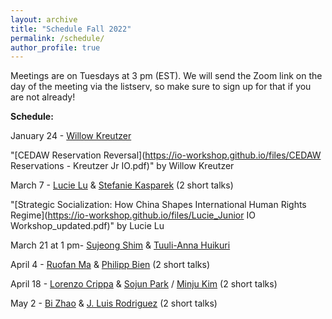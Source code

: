 ```yaml
---
layout: archive
title: "Schedule Fall 2022"
permalink: /schedule/
author_profile: true
---
```

Meetings are on Tuesdays at 3 pm (EST). We will send the Zoom link on the day of the meeting via the listserv, so make sure to sign up for that if you are not already!

**Schedule:**

January 24 - [Willow Kreutzer](https://willowkreutzer.weebly.com/)

"[CEDAW Reservation Reversal](https://io-workshop.github.io/files/CEDAW Reservations - Kreutzer Jr IO.pdf)" by Willow Kreutzer
&nbsp;

March 7 - [Lucie Lu](https://lucielu.net/) & [Stefanie Kasparek](https://stefaniekasparek.com/) (2 short talks)

"[Strategic Socialization: How China Shapes International Human Rights Regime](https://io-workshop.github.io/files/Lucie_Junior IO Workshop_updated.pdf)" by Lucie Lu
&nbsp;

March 21 at 1 pm- [Sujeong Shim](https://www.sujeongshim.com/)  & [Tuuli-Anna Huikuri](https://sites.google.com/view/tuuliannahuikuri?pli=1)

April 4 - [Ruofan Ma](https://twitter.com/ruofan_ma) & [Philipp Bien](https://www.polver.uni-konstanz.de/en/malang0/) (2 short talks)

April 18 - [Lorenzo Crippa](https://lorenzo-crippa.github.io/) & [Sojun Park](https://sites.google.com/view/sojunp/home) / [Minju Kim](https://www.maxwell.syr.edu/directory/minju-kim) (2 short talks)

May 2 - [Bi Zhao](https://www.bi-zhao.com/) & [J. Luis Rodriguez](https://www.jluisrodriguez.com/) (2 short talks)

<!--September 6 - [Rachel Schoner](https://sites.google.com/view/racheljschoner/) (Job Talk)

"[Naming and Shaming in the Human Rights Committee: Individual Petitions’ Effect on Human Rights](https://io-workshop.github.io/files/Schoner_JMP.pdf)" by Rachel Schoner
&nbsp;

September 20 - [Tyler Pratt](https://www.tylerbpratt.com/) & [Timon Forster](http://www.timonforster.net/) (2 Short Talks)

"[Fighting Facts or Fighting Norms: Contestation Over International Law Violations](https://io-workshop.github.io/files/MorsePratt_FactsorNorms.pdf)" by Julia C. Morse and Tyler Pratt
&nbsp;

"[Respected individuals: How state representatives wield outsize influence in international organizations](https://io-workshop.github.io/files/Forster2022_RespectedIndividuals.pdf)" by Timon Forster
&nbsp;

October 4 - [Averell Schmidt](https://www.averellschmidt.org/) (Job Talk)

"[How Treaty Withdrawal Impacts International Cooperation](https://osf.io/preprints/socarxiv/meyau/)" by Averell Schmidt
&nbsp;

October 18 - [Andrew McWard](https://www.andrewmcward.com/) (Job Talk)

"[Allies of Convenience: How NGOs and the United States Cooperate to Control Intergovernmental Organizations](https://io-workshop.github.io/files/McWard_2022.pdf)" by Andrew McWard
&nbsp;

November 1 - [Lucie Lu](https://lucielu.net/) (Job Talk)
Rescheduled to next semester.

November 15 - [Raymond Wang](https://polisci.mit.edu/people/raymond-wang) & [Stefanie Kasparek](https://stefaniekasparek.com/) (2 Short Talks)

"[Building a new stove: how rising powers shape international order](https://io-workshop.github.io/files/wang_dv_chapter_io_workshop.pdf)" by Raymond Wang
&nbsp;

November 29 - [Mike Denly](https://mikedenly.com/)(1 Short Talk)

December 13 - [Vegard Torstad](http://www.vegardtorstad.com/) & [Mona Saleh](https://www.giga-hamburg.de/en/the-giga/team/saleh-mona) (2 Short Talks)

"[Commitment Ambiguity and Prudence in Climate Pledges](https://io-workshop.github.io/files/torstad_wiborg_commitment-ambiguity-dec22.pdf)" by Vegard Tørstad and Vegard Wiborg
&nbsp;

"[Legitimation by differentiation: How do International Organizations Claim Legitimacy in Complexity?](https://io-workshop.github.io/files/Saleh_Mona_draft paper IO JS.pdf)" by Mona Saleh
&nbsp; -->



<!-- Meetings are scheduled on Mondays at noon US eastern time, unless otherwise noted. The Zoom address will be made available to participants ahead of each meeting. -->



<!-- **February 7th: Ebad Ebadi (GWU), "*Adapting to Sanctions: Evidence from Firm Response and Market Reallocation in Iran.*"**
<br />
*Moderator:* Oriana Montti (Brandeis). -->
